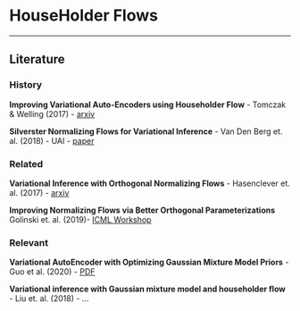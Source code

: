 # HouseHolder Flows

---

## Literature


### History

**Improving Variational Auto-Encoders using Householder Flow** - Tomczak & Welling (2017) - [arxiv](https://arxiv.org/abs/1611.09630)

**Silverster Normalizing Flows for Variational Inference** - Van Den Berg et. al. (2018) - UAI - [paper](https://www.semanticscholar.org/paper/Sylvester-Normalizing-Flows-for-Variational-Berg-Hasenclever/533e651177354d6687e8d0a24217a6bf65692bcc)


### Related

**Variational Inference with Orthogonal Normalizing Flows** - Hasenclever et. al. (2017) - [arxiv](https://pdfs.semanticscholar.org/355b/f81f118f2fc1bfb16a2302a8397c29f6f8a3.pdf)

**Improving Normalizing Flows via Better Orthogonal Parameterizations** Golinski et. al. (2019)- [ICML Workshop](https://invertibleworkshop.github.io/accepted_papers/pdfs/INNF_2019_paper_30.pdf)



### Relevant


**Variational AutoEncoder with Optimizing Gaussian Mixture Model Priors** - Guo et al. (2020) - [PDF](https://ieeexplore.ieee.org/stamp/stamp.jsp?arnumber=9020116)

**Variational inference with Gaussian mixture model and householder flow** - Liu et. al. (2018) - ...